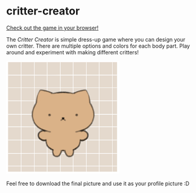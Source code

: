 # critter-creator
[Check out the game in your browser!](https://critter-creator.surge.sh/)

The *Critter Creator* is simple dress-up game where you can design your own critter. There are multiple options and colors for each body part. Play around and experiment with making different critters!

![A sample of an image created using the Critter Creator.](images/critter-creator-image.png "A cute critter.")

Feel free to download the final picture and use it as your profile picture :D
